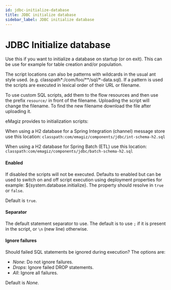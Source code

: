```yaml
---
id: jdbc-initialize-database
title: JDBC initialize database
sidebar_label: JDBC initialize database
---
```



# JDBC Initialize database
Use this if you want to initialize a database on startup (or on exit). This can be use for example for table creation and/or population.

The script locations can also be patterns with wildcards in the usual ant style used. (e.g. classpath*:/com/foo/**/sql/*-data.sql). If a pattern is used the scripts are executed in lexical order of their URL or filename.

To use custom SQL scripts, add them to the flow resources and then use the prefix <code>resource/</code> in front of the filename. Uploading the script will change the filename. To find the new filename download the file after uploading it.

eMagiz provides to initialization scripts:

When using a H2 database for a Spring Integration (channel) message store use this location:
<code>classpath:com/emagiz/components/jdbc/int-schema-h2.sql</code>

When using a H2 database for Spring Batch (ETL) use this location:
<code>classpath:com/emagiz/components/jdbc/batch-schema-h2.sql</code>



#### Enabled
If disabled the scripts will not be executed. Defaults to enabled but can be used to switch on and off script execution using deployment properties for example: ${system.database.initialize}. The property should resolve in <code>true</code> or <code>false</code>.

Default is <code>true</code>.

#### Separator
The default statement separator to use. The default is to use <code>;</code> if it is present in the script, or <code>\n</code> (new line) otherwise.

#### Ignore failures
Should failed SQL statements be ignored during execution? The options are:
<ul>
<li><i>None</i>: Do not ignore failures.</li>
<li><i>Drops</i>: Ignore failed DROP statements.</li>
<li><i>All</i>: Ignore all failures.</li>
</ul>

Default is <i>None</i>.

